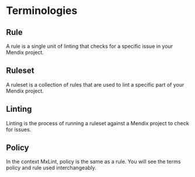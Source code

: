 # Terminologies

## Rule

A rule is a single unit of linting that checks for a specific issue in your Mendix project.

## Ruleset

A ruleset is a collection of rules that are used to lint a specific part of your Mendix project.

## Linting

Linting is the process of running a ruleset against a Mendix project to check for issues.

## Policy

In the context MxLint, policy is the same as a rule. You will see the terms policy and rule used interchangeably.